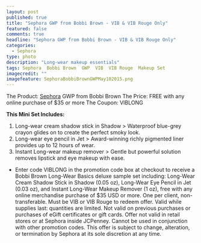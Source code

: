 ```yaml
---
layout: post
published: true
title: "Sephora GWP from Bobbi Brown - VIB & VIB Rouge Only"
featured: false
comments: true
headline: "Sephora GWP from Bobbi Brown - VIB & VIB Rouge Only"
categories: 
  - Sephora
type: photo
description: "Long-wear makeup essentials"
tags: Sephora  Bobbi Brown  GWP  VIB  VIB Rouge  Makeup Set
imagecredit: ""
imagefeature: SephoraBobbiBrownGWPMay102015.png
---
```


The Product: [Sephora](http://www.sephora.com) GWP from Bobbi Brown
The Price: FREE with any online purchase of $35 or more
The Coupon: VIBLONG

**This Mini Set Includes:**
1. Long-wear cream shadow stick in Shadow > Waterproof blue-grey crayon glides on to create the perfect smoky look.
2. Long-wear eye pencil in Jet > Award-winning richly pigmented liner provides up to 12 hours of wear.
3. Instant Long-wear makeup remover > Gentle but powerful solution removes lipstick and eye makeup with ease.

* Enter code VIBLONG in the promotion code box at checkout to receive a Bobbi Brown Long-Wear Basics deluxe sample set including: Long-Wear Cream Shadow Stick in Shadow (0.05 oz), Long-Wear Eye Pencil in Jet (0.03 oz), and Instant Long-Wear Makeup Remover (1 oz), free with any online merchandise purchase of $35 USD or more. One per client, non-transferable. Must be VIB or VIB Rouge to redeem offer. Valid while supplies last: quantities are limited. Not valid on previous purchases or purchases of eGift certificates or gift cards. Offer not valid in retail stores or at Sephora inside JCPenney. Cannot be used in conjunction with other promotion codes. This offer is subject to change, alteration, or termination by Sephora at its sole discretion at any time.

